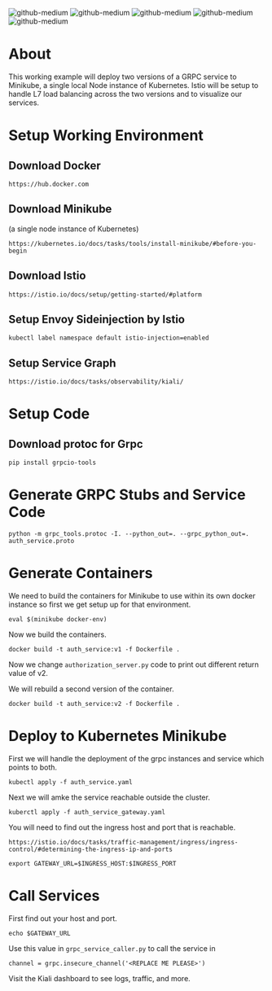 ![github-medium](https://user-images.githubusercontent.com/4164460/74654004-a511d480-5189-11ea-971d-a37526fa3dc7.png)
![github-medium](https://user-images.githubusercontent.com/4164460/74654024-acd17900-5189-11ea-8981-4383ad465efc.png)
![github-medium](https://user-images.githubusercontent.com/4164460/74654039-b65ae100-5189-11ea-93b6-59b6c9b594ad.png)
![github-medium](https://user-images.githubusercontent.com/4164460/74654047-bc50c200-5189-11ea-9107-a2c5463918a1.png)
![github-medium](https://user-images.githubusercontent.com/4164460/74654056-c07cdf80-5189-11ea-998b-02f49e6ddf6c.png)

# About

This working example will deploy two versions of a GRPC service to Minikube, a single local Node instance of Kubernetes.
Istio will be setup to handle L7 load balancing across the two versions and to visualize our services.

# Setup Working Environment

## Download Docker

`https://hub.docker.com`

## Download Minikube
(a single node instance of Kubernetes)

`https://kubernetes.io/docs/tasks/tools/install-minikube/#before-you-begin`

## Download Istio

`https://istio.io/docs/setup/getting-started/#platform`

## Setup Envoy Sideinjection by Istio

`kubectl label namespace default istio-injection=enabled`

## Setup Service Graph

`https://istio.io/docs/tasks/observability/kiali/`

# Setup Code

## Download protoc for Grpc

`pip install grpcio-tools`

# Generate GRPC Stubs and Service Code

`python -m grpc_tools.protoc -I. --python_out=. --grpc_python_out=. auth_service.proto`

# Generate Containers

We need to build the containers for Minikube to use within its own
docker instance so first we get setup up for that environment.

`eval $(minikube docker-env)`

Now we build the containers.

`docker build -t auth_service:v1 -f Dockerfile .`

Now we change `authorization_server.py` code to print out different return value of v2.

We will rebuild a second version of the container.

`docker build -t auth_service:v2 -f Dockerfile .`

# Deploy to Kubernetes Minikube

First we will handle the deployment of the grpc instances and service which points to both.

`kubectl apply -f auth_service.yaml`

Next we will amke the service reachable outside the cluster.

`kuberctl apply -f auth_service_gateway.yaml`

You will need to find out the ingress host and port that is reachable.

`https://istio.io/docs/tasks/traffic-management/ingress/ingress-control/#determining-the-ingress-ip-and-ports`

`export GATEWAY_URL=$INGRESS_HOST:$INGRESS_PORT`

# Call Services

First find out your host and port.

`echo $GATEWAY_URL`

Use this value in `grpc_service_caller.py` to call the service in

`channel = grpc.insecure_channel('<REPLACE ME PLEASE>')`

Visit the Kiali dashboard to see logs, traffic, and more.
